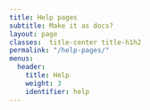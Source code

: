 ```yaml
---
title: Help pages
subtitle: Make it as docs?
layout: page
classes:  title-center title-h1h2
permalink: "/help-pages/"
menus:
  header:
    title: Help
    weight: 3
    identifier: help
---
```


<!-- {% for help_page in site.help_pages %}
  <li>
    <a href="{{ help_page.url }}">{{ help_page.title }}</a>
  </li>
{% endfor %} -->
